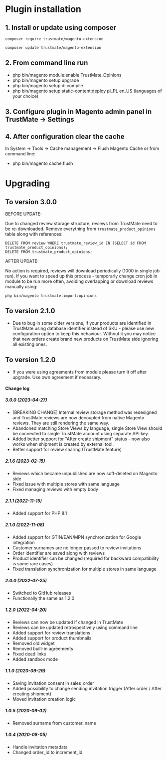 # Plugin installation

## 1. Install or update using composer

`composer require trustmate/magento-extension`

`composer update trustmate/magento-extension`

## 2. From command line run
  * php bin/magento module:enable TrustMate_Opinions
  * php bin/magento setup:upgrade
  * php bin/magento setup:di:compile
  * php bin/magento setup:static-content:deploy pl_PL en_US (languages of your choice)

## 3. Configure plugin in Magento admin panel in TrustMate → Settings

## 4. After configuration clear the cache

In System → Tools → Cache management → Flush Magento Cache or from command line:
  * php bin/magento cache:flush


# Upgrading


## To version 3.0.0

BEFORE UPDATE:

Due to changed review storage structure, reviews from TrustMate need to be re-downloaded. Remove everything from `trustmate_product_opinions` table along with references:

```
DELETE FROM review WHERE trustmate_review_id IN (SELECT id FROM trustmate_product_opinions);
DELETE FROM trustmate_product_opinions;
```

AFTER UPDATE:

No action is required, reviews will download periodically (1000 in single job run). If you want to speed up this process - temporarly change cron job in module to be run more often, avoiding overlapping or download reviews manually using:


```
php bin/magento trustmate:import:opinions

```

## To version 2.1.0

* Due to bug in some older versions, if your products are identified in TrustMate using database identifier instead of SKU - please use new configuration option to keep this behaviour. Without it you may notice that new orders create brand new products on TrustMate side ignoring all existing ones.

## To version 1.2.0

* If you were using agreements from module please turn it off after upgrade. Use own agreement if necessary.

#### Change log

##### 3.0.0 (2023-04-27)

- [BREAKING CHANGE] Internal review storage method was redesigned and TrustMate reviews are now decoupled from native Magento reviews. They are still rendering the same way.
- Abandoned matching Store Views by language, single Store View should be connected to single TrustMate account using separate API key.
- Added better support for "After create shipment" status - now also works when shipment is created by external tool.
- Better support for review sharing (TrustMate feature)

##### 2.1.6 (2023-02-15)
- Reviews which became unpublished are now soft-deleted on Magento side
- Fixed issue with multiple stores with same language
- Fixed managing reviews with empty body

##### 2.1.1 (2022-11-15)
- Added support for PHP 8.1

##### 2.1.0 (2022-11-08)
- Added support for GTIN/EAN/MPN synchronization for Google integration
- Customer surnames are no longer passed to review invitations
- Order identifier are saved along with reviews
- Product identifier can be changed (required for backward compatibility is some rare cases)
- Fixed translation synchronization for multiple stores in same language

##### 2.0.0 (2022-07-25)
- Switched to GitHub releases
- Functionally the same as 1.2.0

##### 1.2.0 (2022-04-20)
- Reviews can now be updated if changed in TrustMate
- Reviews can be updated retrospectively using command line
- Added support for review translations
- Added support for product thumbnails
- Removed old widget
- Removed built-in agreements
- Fixed dead links
- Added sandbox mode

##### 1.1.0 (2020-09-29)
- Saving invitation consent in sales_order
- Added possibility to change sending invitation trigger (After order / After creating shipment)
- Moved invitation creation logic

##### 1.0.5 (2020-09-02)
- Removed surname from customer_name

##### 1.0.4 (2020-08-05)
- Handle invitation metadata
- Changed order_id to increment_id




